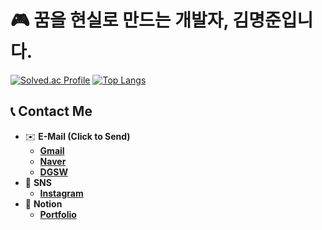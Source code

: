 # 🎮 꿈을 현실로 만드는 개발자, 김명준입니다.

[![Solved.ac Profile](http://mazassumnida.wtf/api/generate_badge?boj=id8969)](https://solved.ac/id8969)
[![Top Langs](https://github-readme-stats.vercel.app/api/top-langs/?username=dreamer603&theme=swift&langs_count=10&layout=compact)]()

## 📞 Contact Me
- ✉️ **E-Mail (Click to Send)**
    - [**Gmail**](mailto:mj617066@gmail.com)
    - [**Naver**](mailto:id8969@naver.com)
    - [**DGSW**](mailto:mj617066@dgsw.hs.kr)
- 📱 **SNS**
    - [**Instagram**](https://www.instagram.com/_aud_j/)
- 📒 **Notion**
    - [**Portfolio**](https://segod89.notion.site/dab1f5367a41459b9c55d24c1c86c7d4?pvs=4)

<!--
**dreamer603/dreamer603** is a ✨ _special_ ✨ repository because its `README.md` (this file) appears on your GitHub profile.

Here are some ideas to get you started:

- 🔭 I’m currently working on ...
- 🌱 I’m currently learning ...
- 👯 I’m looking to collaborate on ...
- 🤔 I’m looking for help with ...
- 💬 Ask me about ...
- 📫 How to reach me: ...
- 😄 Pronouns: ...
- ⚡ Fun fact: ...
-->
